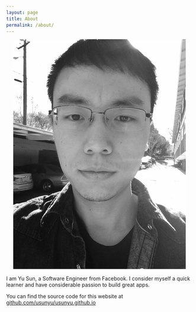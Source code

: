 ```yaml
---
layout: page
title: About
permalink: /about/
---
```


<div align="center">
	<img src="/public/images/me.jpg" />
</div>

I am Yu Sun, a Software Engineer from Facebook. I consider myself a quick learner and have considerable passion to build great apps.

You can find the source code for this website at [github.com/usunyu/usunyu.github.io](https://github.com/usunyu/usunyu.github.io)